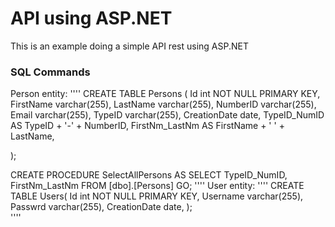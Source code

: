 # API using ASP.NET
This is an example doing a simple API rest using ASP.NET

### SQL Commands
Person entity:
''''
CREATE TABLE Persons (
	Id int NOT NULL PRIMARY KEY,
	FirstName varchar(255),
	LastName varchar(255),
	NumberID varchar(255),
	Email varchar(255),
	TypeID varchar(255),
	CreationDate date,
	TypeID_NumID AS TypeID + '-' + NumberID,
	FirstNm_LastNm AS FirstName + ' ' + LastName,
	
);

CREATE PROCEDURE SelectAllPersons AS
	SELECT TypeID_NumID, FirstNm_LastNm FROM [dbo].[Persons]
GO;
''''
User entity:
''''
CREATE TABLE Users(
	Id int NOT NULL PRIMARY KEY,
	Username varchar(255),
	Passwrd varchar(255),
	CreationDate date,
);	
''''

